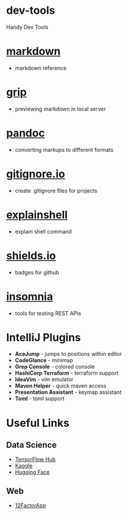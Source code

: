 # dev-tools
Handy Dev Tools


# [markdown](https://www.markdownguide.org/basic-syntax/)
* markdown reference

# [grip](https://github.com/joeyespo/grip)
* previewing markdown in local server

# [pandoc](https://pandoc.org/)
* converting markups to different formats

# [gitignore.io](https://gitignore.io)
* create .gitignore files for projects

# [explainshell](https://explainshell.com)
* explain shell command

# [shields.io](https://shields.io)
* badges for github

# [insomnia](https://insomnia.rest/)
* tools for testing REST APIs

# IntelliJ Plugins
* __AceJump__ - jumps to positions within editor
* __CodeGlance__ - minimap
* __Grep Console__ - colored console
* __HashiCorp Terraform__ - terraform support
* __IdeaVim__ - vim emulator
* __Maven Helper__ - quick maven access
* __Presentation Assistant__ - keymap assistant
* __Toml__ - toml support

# Useful Links
## Data Science
- [TensorFlow Hub](https://www.tensorflow.org/hub)
- [Kaggle](https://www.kaggle.com/)
- [Hugging Face](https://huggingface.co/)

## Web
- [12FactorApp](https://12factor.net/)

